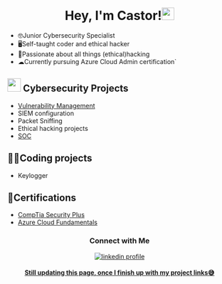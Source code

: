 <h1 align="center">Hey, I'm Castor!<img src="https://media.giphy.com/media/hvRJCLFzcasrR4ia7z/giphy.gif" width="28"></h1>

  * 🤓Junior Cybersecurity Specialist
  * 🖥Self-taught coder and ethical hacker
  * 👾Passionate about all things (ethical)hacking
  * ☁Currently pursuing Azure Cloud Admin certification`
  

## <picture><img src = "https://github.com/7oSkaaa/7oSkaaa/blob/main/Images/about_me.gif?raw=true" width = 30px></picture> Cybersecurity Projects
  * <a href='https://github.com/cats-toy/vulmanage' target='_blank'>Vulnerability Management</a>
  * SIEM configuration
  * Packet Sniffing
  * Ethical hacking projects
  * <a href='https://github.com/cats-toy/soclab/blob/main/README.md' target='_blank'>SOC</a>

    
## 👨‍💻Coding projects
  * Keylogger

    
## 📜Certifications
- <a href="https://drive.google.com/file/d/1BPsiUToLswJCSdNgjiwAVpFBSjMcn6Kv/view?usp=sharing">CompTia Security Plus</a>
- <a href="https://learn.microsoft.com/en-us/users/castortroy-7685/transcript/vjw21hg8ezw5wxr">Azure Cloud Fundamentals</a>
  

<h3 align='center'>Connect with Me</h3>

<div style="margin-top: 10px" align="center">
  <div>
    <a href=https://www.linkedin.com/sharing/share-offsite/?url={www.linkedin.com/in/castor-malicdem-4191252a3} target="_blank">
      <img src="https://img.shields.io/badge/Linkedin-blue" alt="linkedin profile">
  </div>

<h4>Still updating this page, once I finish up with my project links😅</h4>

